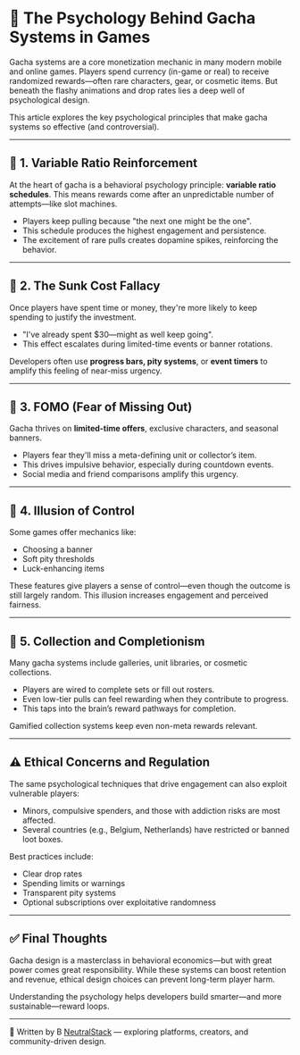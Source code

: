 # 🎰 The Psychology Behind Gacha Systems in Games

Gacha systems are a core monetization mechanic in many modern mobile and online games. Players spend currency (in-game or real) to receive randomized rewards—often rare characters, gear, or cosmetic items. But beneath the flashy animations and drop rates lies a deep well of psychological design.

This article explores the key psychological principles that make gacha systems so effective (and controversial).

---

## 🎲 1. Variable Ratio Reinforcement

At the heart of gacha is a behavioral psychology principle: **variable ratio schedules**. This means rewards come after an unpredictable number of attempts—like slot machines.

- Players keep pulling because "the next one might be the one".
- This schedule produces the highest engagement and persistence.
- The excitement of rare pulls creates dopamine spikes, reinforcing the behavior.

---

## 💸 2. The Sunk Cost Fallacy

Once players have spent time or money, they're more likely to keep spending to justify the investment.

- "I've already spent $30—might as well keep going".
- This effect escalates during limited-time events or banner rotations.

Developers often use **progress bars, pity systems**, or **event timers** to amplify this feeling of near-miss urgency.

---

## 🎯 3. FOMO (Fear of Missing Out)

Gacha thrives on **limited-time offers**, exclusive characters, and seasonal banners.

- Players fear they'll miss a meta-defining unit or collector’s item.
- This drives impulsive behavior, especially during countdown events.
- Social media and friend comparisons amplify this urgency.

---

## 🧠 4. Illusion of Control

Some games offer mechanics like:

- Choosing a banner
- Soft pity thresholds
- Luck-enhancing items

These features give players a sense of control—even though the outcome is still largely random. This illusion increases engagement and perceived fairness.

---

## 💎 5. Collection and Completionism

Many gacha systems include galleries, unit libraries, or cosmetic collections.

- Players are wired to complete sets or fill out rosters.
- Even low-tier pulls can feel rewarding when they contribute to progress.
- This taps into the brain’s reward pathways for completion.

Gamified collection systems keep even non-meta rewards relevant.

---

## ⚠️ Ethical Concerns and Regulation

The same psychological techniques that drive engagement can also exploit vulnerable players:

- Minors, compulsive spenders, and those with addiction risks are most affected.
- Several countries (e.g., Belgium, Netherlands) have restricted or banned loot boxes.

Best practices include:
- Clear drop rates
- Spending limits or warnings
- Transparent pity systems
- Optional subscriptions over exploitative randomness

---

## ✅ Final Thoughts

Gacha design is a masterclass in behavioral economics—but with great power comes great responsibility. While these systems can boost retention and revenue, ethical design choices can prevent long-term player harm.

Understanding the psychology helps developers build smarter—and more sustainable—reward loops.

---

📝 Written by B [NeutralStack](https://github.com/neutralstack) — exploring platforms, creators, and community-driven design.
